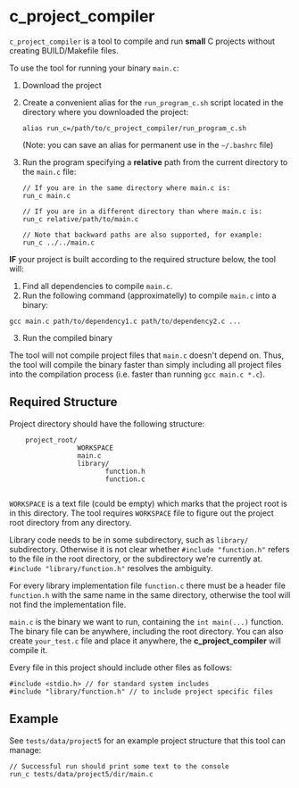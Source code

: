 # c_project_compiler

`c_project_compiler` is a tool to compile and run **small** C projects without creating BUILD/Makefile files.

To use the tool for running your binary `main.c`:

1) Download the project

2) Create a convenient alias for the `run_program_c.sh` script located in the directory where you downloaded the project:

    ```
    alias run_c=/path/to/c_project_compiler/run_program_c.sh
    ```

    (Note: you can save an alias for permanent use in the `~/.bashrc` file)

3) Run the program specifying a **relative** path from the current directory to the `main.c` file:

    ```
    // If you are in the same directory where main.c is:
    run_c main.c

    // If you are in a different directory than where main.c is:
    run_c relative/path/to/main.c

    // Note that backward paths are also supported, for example:
    run_c ../../main.c
    ```

**IF** your project is built according to the required structure below, the tool will:

1. Find all dependencies to compile `main.c`.
2. Run the following command (approximatelly) to compile `main.c` into a binary:
```
gcc main.c path/to/dependency1.c path/to/dependency2.c ...
```
3. Run the compiled binary

The tool will not compile project files that `main.c` doesn't depend on. Thus, the tool will compile the binary faster than simply including all project files into the compilation process (i.e. faster than running ```gcc main.c *.c```).

## Required Structure

Project directory should have the following structure:

```
    project_root/
                 WORKSPACE
                 main.c
                 library/
                        function.h
                        function.c
                
```

`WORKSPACE` is a text file (could be empty) which marks that the project root is in this directory. The tool requires `WORKSPACE` file to figure out the project root directory from any directory.

Library code needs to be in some subdirectory, such as `library/` subdirectory. Otherwise it is not clear whether `#include "function.h"` refers to the file in the root directory, or the
subdirectory we're currently at. `#include "library/function.h"` resolves the ambiguity.

For every library implementation file `function.c` there must be a header file `function.h` with the same name in the same directory, otherwise the tool will not find the implementation file.

`main.c` is the binary we want to run, containing the `int main(...)` function. The binary file can be anywhere, including the root directory.
You can also create `your_test.c` file and place it anywhere, the **c_project_compiler** will compile it.

Every file in this project should include other files as follows:

```
#include <stdio.h> // for standard system includes
#include "library/function.h" // to include project specific files
```

## Example

See `tests/data/project5` for an example project structure that this tool can manage:

```
// Successful run should print some text to the console
run_c tests/data/project5/dir/main.c
```

